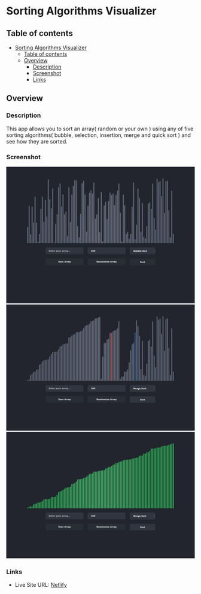 # Sorting Algorithms Visualizer

## Table of contents

- [Sorting Algorithms Visualizer](#sorting-algorithms-visualizer)
  - [Table of contents](#table-of-contents)
  - [Overview](#overview)
    - [Description](#description)
    - [Screenshot](#screenshot)
    - [Links](#links)

## Overview

### Description

This app allows you to sort an array( random or your own ) using any of five sorting algorithms( bubble, selection, insertion, merge and quick sort ) and see how they are sorted.

### Screenshot

![](./Screenshoots/../Screenshots/Large1.png)
![](./Screenshoots/../Screenshots/Large2.png)
![](./Screenshoots/../Screenshots/Large3.png)

### Links

-   Live Site URL: [Netlify](https://smug-shortly.netlify.app)
